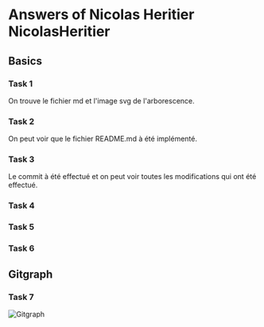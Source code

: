 # Answers of Nicolas Heritier NicolasHeritier

## Basics
### Task 1
On trouve le fichier md et l'image svg de l'arborescence.

### Task 2
On peut voir que le fichier README.md à été implémenté.

### Task 3
Le commit à été effectué et on peut voir toutes les modifications qui ont été effectué.

### Task 4

### Task 5

### Task 6

## Gitgraph

### Task 7

![Gitgraph](img/gitgraph.svg)